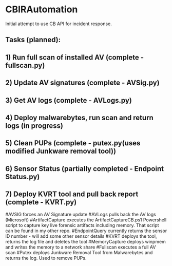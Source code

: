 # CBIRAutomation
Initial attempt to use CB API for incident response.

##	Tasks (planned):
##		1) Run full scan of installed AV (complete - fullscan.py)
##		2) Update AV signatures (complete - AVSig.py)
##		3) Get AV logs (complete - AVLogs.py)
##		4) Deploy malwarebytes, run scan and return logs (in progress)
##		5) Clean PUPs (complete - putex.py(uses modified Junkware removal tool))
##		6) Sensor Status (partially completed - Endpoint Status.py)
##    7) Deploy KVRT tool and pull back report (complete - KVRT.py)

#AVSIG forces an AV Signature update
#AVLogs pulls back the AV logs (Microsoft)
#ArtifactCapture executes the ArtifactCaptureCB.ps1 Powershell script to capture key live forensic artifacts including memory.  That script can be found in my other repo.
#EndpointQuery currently returns the sensor ID number - will add some other sensor details
#KVRT deploys the tool, returns the log file and deletes the tool
#MemoryCapture deploys winpmem and writes the memory to a network share
#Fullscan executes a full AV scan
#Putex deploys Junkware Removal Tool from Malwarebytes and returns the log. Used to remove PUPs.
